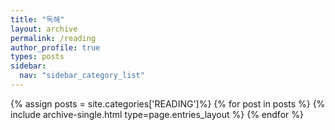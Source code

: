 ```yaml
---
title: "독해"
layout: archive
permalink: /reading
author_profile: true
types: posts
sidebar:
  nav: "sidebar_category_list"
---
```


{% assign posts = site.categories['READING']%}
{% for post in posts %}
  {% include archive-single.html type=page.entries_layout %}
{% endfor %}

